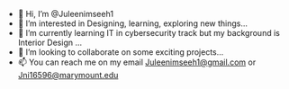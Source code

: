 - 👋 Hi, I’m @Juleenimseeh1
- 👀 I’m interested in Designing, learning, exploring new things...
- 🌱 I’m currently learning IT in cybersecurity track but my background is Interior Design ...
- 💞️ I’m looking to collaborate on some exciting projects...
- 📫 You can reach me on my email Juleenimseeh1@gmail.com or Jni16596@marymount.edu

<!---
Juleenimseeh1/Juleenimseeh1 is a ✨ special ✨ repository because its `README.md` (this file) appears on your GitHub profile.
You can click the Preview link to take a look at your changes.
--->
